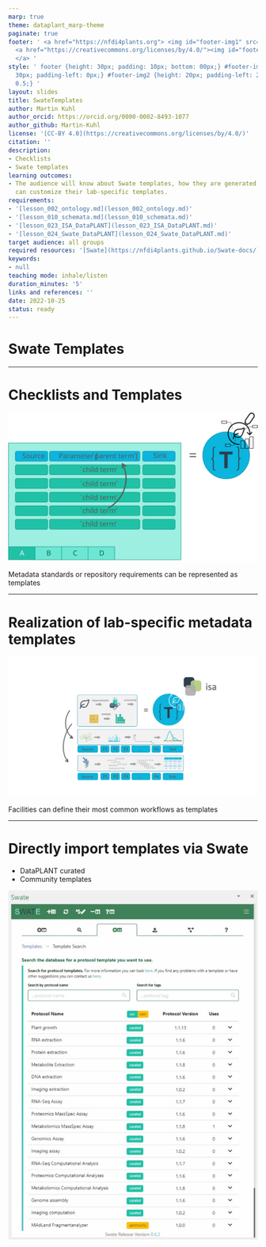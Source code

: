 ```yaml
---
marp: true
theme: dataplant_marp-theme
paginate: true
footer: ' <a href="https://nfdi4plants.org"> <img id="footer-img1" src="../../../img/_logos/DataPLANT/DataPLANT_logo_square_bg_transparent.svg"></a>
  <a href="https://creativecommons.org/licenses/by/4.0/"><img id="footer-img2" src="../../../img/_logos/CreativeCommons/by.svg">
  </a> '
style: ' footer {height: 30px; padding: 10px; bottom: 00px;} #footer-img1 {height:
  30px; padding-left: 0px;} #footer-img2 {height: 20px; padding-left: 20px; opacity:
  0.5;} '
layout: slides
title: SwateTemplates
author: Martin Kuhl
author_orcid: https://orcid.org/0000-0002-8493-1077
author_github: Martin-Kuhl
license: '[CC-BY 4.0](https://creativecommons.org/licenses/by/4.0/)'
citation: ''
description:
- Checklists
- Swate templates
learning outcomes:
- The audience will know about Swate templates, how they are generated and, that they
  can customize their lab-specific templates.
requirements:
- '[lesson_002_ontology.md](lesson_002_ontology.md)'
- '[lesson_010_schemata.md](lesson_010_schemata.md)'
- '[lesson_023_ISA_DataPLANT](lesson_023_ISA_DataPLANT.md)'
- '[lesson_024_Swate_DataPLANT](lesson_024_Swate_DataPLANT.md)'
target audience: all groups
required resources: '[Swate](https://nfdi4plants.github.io/Swate-docs/)'
keywords:
- null
teaching mode: inhale/listen
duration_minutes: '5'
links and references: ''
date: 2022-10-25
status: ready
---
```


# Swate Templates

<!-- Source to slide(s) -->
<!-- ../../bricks/Swate-templates01-title.md -->


---

# Checklists and Templates

![w:800px](../../../img/swate_TemplatesChecklists.svg)

Metadata standards or repository requirements can be represented as templates

<style scoped>
h1{
  text-align: left
}
section {
  text-align: center;
}
</style>

<!-- Source to slide(s) -->
<!-- ../../bricks/Swate-templates02-checklists.md -->


---

# Realization of lab-specific metadata templates

<style scoped>
section p img {
width: 900px;
height: 400px;
object-fit: cover;
object-position: 50% 60%;
/* display: block; */;
},
h1{
  text-align: left
},
section {
  text-align: center;
}
</style>

![](../../../img/Swate_metadataTemplates.png)

Facilities can define their most common workflows as templates

<!-- Source to slide(s) -->
<!-- ../../bricks/Swate-templates03-labspecific.md -->


---

# Directly import templates via Swate

- DataPLANT curated
- Community templates

![bg right w:450](../../../img/Swate_Templates.svg)

<!-- Source to slide(s) -->
<!-- ../../bricks/Swate-templates04-import.md -->
